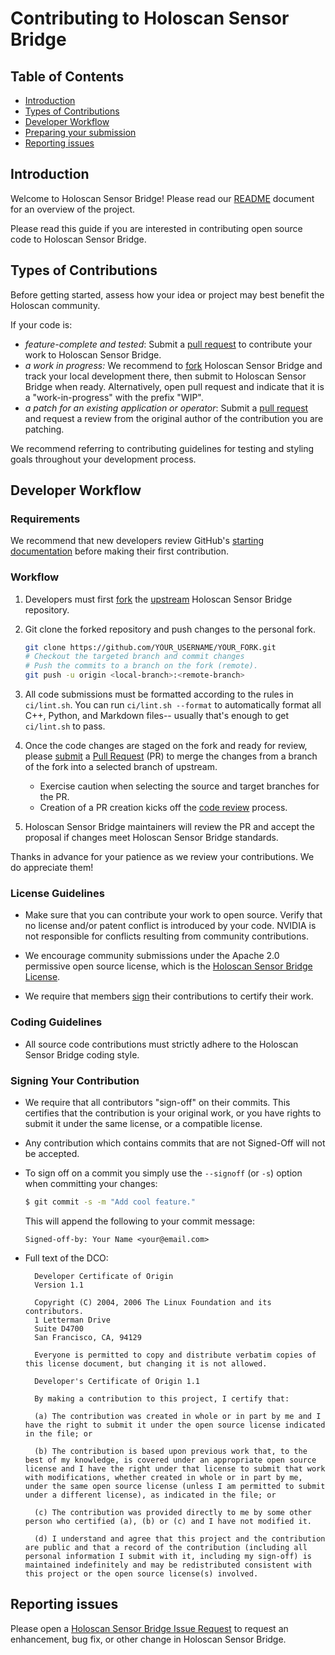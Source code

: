 # Contributing to Holoscan Sensor Bridge

## Table of Contents

- [Introduction](#introduction)
- [Types of Contributions](#types-of-contributions)
- [Developer Workflow](#developer-workflow)
- [Preparing your submission](#preparing-your-submission)
- [Reporting issues](#reporting-issues)

## Introduction

Welcome to Holoscan Sensor Bridge! Please read our [README](./README.md) document for an
overview of the project.

Please read this guide if you are interested in contributing open source code to
Holoscan Sensor Bridge.

## Types of Contributions

Before getting started, assess how your idea or project may best benefit the Holoscan
community.

If your code is:

- _feature-complete and tested_: Submit a
  [pull request](https://docs.github.com/en/pull-requests/collaborating-with-pull-requests/proposing-changes-to-your-work-with-pull-requests/creating-a-pull-request)
  to contribute your work to Holoscan Sensor Bridge.
- _a work in progress:_ We recommend to
  [fork](https://docs.github.com/en/pull-requests/collaborating-with-pull-requests/working-with-forks/fork-a-repo)
  Holoscan Sensor Bridge and track your local development there, then submit to Holoscan
  Sensor Bridge when ready. Alternatively, open pull request and indicate that it is a
  "work-in-progress" with the prefix "WIP".
- _a patch for an existing application or operator_: Submit a
  [pull request](https://docs.github.com/en/pull-requests/collaborating-with-pull-requests/proposing-changes-to-your-work-with-pull-requests/creating-a-pull-request)
  and request a review from the original author of the contribution you are patching.

We recommend referring to contributing guidelines for testing and styling goals
throughout your development process.

## Developer Workflow

### Requirements

We recommend that new developers review GitHub's
[starting documentation](https://docs.github.com/en/get-started/start-your-journey)
before making their first contribution.

### Workflow

1. Developers must first [fork](https://help.github.com/en/articles/fork-a-repo) the
   [upstream](https://github.com/nvidia-holoscan/holoscan-sensor-bridge) Holoscan Sensor
   Bridge repository.

1. Git clone the forked repository and push changes to the personal fork.

   ```bash
   git clone https://github.com/YOUR_USERNAME/YOUR_FORK.git
   # Checkout the targeted branch and commit changes
   # Push the commits to a branch on the fork (remote).
   git push -u origin <local-branch>:<remote-branch>
   ```

1. All code submissions must be formatted according to the rules in `ci/lint.sh`. You
   can run `ci/lint.sh --format` to automatically format all C++, Python, and Markdown
   files-- usually that's enough to get `ci/lint.sh` to pass.

1. Once the code changes are staged on the fork and ready for review, please
   [submit](https://help.github.com/en/articles/creating-a-pull-request) a
   [Pull Request](https://help.github.com/en/articles/about-pull-requests) (PR) to merge
   the changes from a branch of the fork into a selected branch of upstream.

   - Exercise caution when selecting the source and target branches for the PR.
   - Creation of a PR creation kicks off the [code review](#preparing-your-submission)
     process.

1. Holoscan Sensor Bridge maintainers will review the PR and accept the proposal if
   changes meet Holoscan Sensor Bridge standards.

Thanks in advance for your patience as we review your contributions. We do appreciate
them!

### License Guidelines

- Make sure that you can contribute your work to open source. Verify that no license
  and/or patent conflict is introduced by your code. NVIDIA is not responsible for
  conflicts resulting from community contributions.

- We encourage community submissions under the Apache 2.0 permissive open source
  license, which is the [Holoscan Sensor Bridge License](./LICENSE).

- We require that members [sign](#signing-your-contribution) their contributions to
  certify their work.

### Coding Guidelines

- All source code contributions must strictly adhere to the Holoscan Sensor Bridge
  coding style.

### Signing Your Contribution

- We require that all contributors "sign-off" on their commits. This certifies that the
  contribution is your original work, or you have rights to submit it under the same
  license, or a compatible license.

- Any contribution which contains commits that are not Signed-Off will not be accepted.

- To sign off on a commit you simply use the `--signoff` (or `-s`) option when
  committing your changes:

  ```bash
  $ git commit -s -m "Add cool feature."
  ```

  This will append the following to your commit message:

  ```
  Signed-off-by: Your Name <your@email.com>
  ```

- Full text of the DCO:

  ```
    Developer Certificate of Origin
    Version 1.1
    
    Copyright (C) 2004, 2006 The Linux Foundation and its contributors.
    1 Letterman Drive
    Suite D4700
    San Francisco, CA, 94129
    
    Everyone is permitted to copy and distribute verbatim copies of this license document, but changing it is not allowed.
  ```

  ```
    Developer's Certificate of Origin 1.1
    
    By making a contribution to this project, I certify that:
    
    (a) The contribution was created in whole or in part by me and I have the right to submit it under the open source license indicated in the file; or
    
    (b) The contribution is based upon previous work that, to the best of my knowledge, is covered under an appropriate open source license and I have the right under that license to submit that work with modifications, whether created in whole or in part by me, under the same open source license (unless I am permitted to submit under a different license), as indicated in the file; or
    
    (c) The contribution was provided directly to me by some other person who certified (a), (b) or (c) and I have not modified it.
    
    (d) I understand and agree that this project and the contribution are public and that a record of the contribution (including all personal information I submit with it, including my sign-off) is maintained indefinitely and may be redistributed consistent with this project or the open source license(s) involved.
  ```

## Reporting issues

Please open a
[Holoscan Sensor Bridge Issue Request](https://github.com/nvidia-holoscan/holoscan-sensor-bridge/issues)
to request an enhancement, bug fix, or other change in Holoscan Sensor Bridge.
